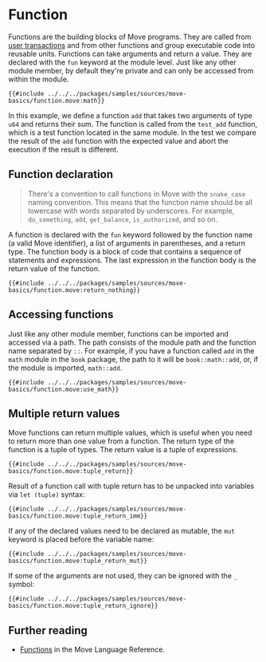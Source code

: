 # Function

Functions are the building blocks of Move programs. They are called from [user transactions](../concepts/user-interaction.md) and from other functions and group executable code into reusable units. Functions can take arguments and return a value. They are declared with the `fun` keyword at the module level. Just like any other module member, by default they're private and can only be accessed from within the module.

```move
{{#include ../../../packages/samples/sources/move-basics/function.move:math}}
```

In this example, we define a function `add` that takes two arguments of type `u64` and returns their sum. The function is called from the `test_add` function, which is a test function located in the same module. In the test we compare the result of the `add` function with the expected value and abort the execution if the result is different.

## Function declaration

> There's a convention to call functions in Move with the `snake_case` naming convention. This means that the function name should be all lowercase with words separated by underscores. For example, `do_something`, `add`, `get_balance`, `is_authorized`, and so on.

A function is declared with the `fun` keyword followed by the function name (a valid Move identifier), a list of arguments in parentheses, and a return type. The function body is a block of code that contains a sequence of statements and expressions. The last expression in the function body is the return value of the function.

```move
{{#include ../../../packages/samples/sources/move-basics/function.move:return_nothing}}
```

## Accessing functions

Just like any other module member, functions can be imported and accessed via a path. The path consists of the module path and the function name separated by `::`. For example, if you have a function called `add` in the `math` module in the `book` package, the path to it will be `book::math::add`, or, if the module is imported, `math::add`.

```move
{{#include ../../../packages/samples/sources/move-basics/function.move:use_math}}
```

## Multiple return values

Move functions can return multiple values, which is useful when you need to return more than one value from a function. The return type of the function is a tuple of types. The return value is a tuple of expressions.

```move
{{#include ../../../packages/samples/sources/move-basics/function.move:tuple_return}}
```

Result of a function call with tuple return has to be unpacked into variables via `let (tuple)` syntax:

```move
{{#include ../../../packages/samples/sources/move-basics/function.move:tuple_return_imm}}
```

If any of the declared values need to be declared as mutable, the `mut` keyword is placed before the variable name:

```move
{{#include ../../../packages/samples/sources/move-basics/function.move:tuple_return_mut}}
```

If some of the arguments are not used, they can be ignored with the `_` symbol:

```move
{{#include ../../../packages/samples/sources/move-basics/function.move:tuple_return_ignore}}
```

## Further reading

- [Functions](/reference/functions.html) in the Move Language Reference.
